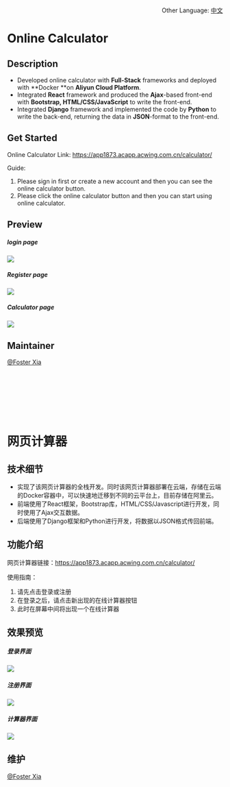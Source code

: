 ​																<p align="right">Other Language: [中文](#网页计算器)<p>

# Online Calculator

## Description

+ Developed online calculator with **Full-Stack** frameworks and deployed with **Docker **on **Aliyun Cloud Platform**.
+ Integrated **React** framework and produced the **Ajax**-based front-end with **Bootstrap, HTML/CSS/JavaScript** to write the front-end.
+ Integrated **Django** framework and implemented the code by **Python** to write the back-end, returning the data in **JSON**-format to the front-end.

## Get Started

Online Calculator Link: https://app1873.acapp.acwing.com.cn/calculator/

Guide:

1. Please sign in first or create a new account and then you can see the online calculator button.
2. Please click the online calculator button and then you can start using online calculator.

## Preview

##### login page

<img src="https://app1873.acapp.acwing.com.cn/static/image/calculator/calculator-signin.PNG" />



##### Register page

<img src="https://app1873.acapp.acwing.com.cn/static/image/calculator/calculator-signup.PNG" />



##### Calculator page

<img src="https://app1873.acapp.acwing.com.cn/static/image/calculator/calculator.PNG" />



## Maintainer

[@Foster Xia](https://github.com/FosterXia)

<br>
<br>
<br>
<br>
<br>
<br>

# 网页计算器

## 技术细节

+ 实现了该网页计算器的全栈开发。同时该网页计算器部署在云端，存储在云端的Docker容器中，可以快速地迁移到不同的云平台上，目前存储在阿里云。
+ 前端使用了React框架，Bootstrap库，HTML/CSS/Javascript进行开发，同时使用了Ajax交互数据。
+ 后端使用了Django框架和Python进行开发，将数据以JSON格式传回前端。

## 功能介绍

网页计算器链接：https://app1873.acapp.acwing.com.cn/calculator/

使用指南：

1. 请先点击登录或注册
2. 在登录之后，请点击新出现的在线计算器按钮
3. 此时在屏幕中间将出现一个在线计算器

## 效果预览

##### 登录界面

<img src="https://app1873.acapp.acwing.com.cn/static/image/calculator/calculator-signin.PNG" />



##### 注册界面

<img src="https://app1873.acapp.acwing.com.cn/static/image/calculator/calculator-signup.PNG" />



##### 计算器界面

<img src="https://app1873.acapp.acwing.com.cn/static/image/calculator/calculator.PNG" />



## 维护

[@Foster Xia](https://github.com/FosterXia)
